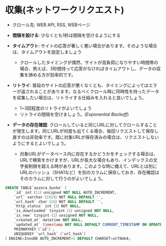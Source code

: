 # 収集(ネットワークリクエスト)

 - クロール先: WEB API, RSS, WEBページ
 - **間隔を設ける**: 少なくとも1秒は間隔を空けるようにする
 - **タイムアウト**: サイトの応答が著しく悪い場合があります。そのような場合は、タイムアウトを設定しましょう
    - クロールしたタイミングが偶然、サイトが高負荷になりやすい時間帯の場合、例えば、3秒間待って応答がなければタイムアウトし、データの収集を諦める方が効率的です。
 - **リトライ**: 普段のサイトの応答が悪くなくとも、タイミングによってはエラーが返されることがあります。なるべくクロール時に同時性を持ったデータを収集したい場合は、リトライする仕組みを入れると良いでしょう。
    - 1~3回程度のリトライがよいでしょう
    - リトライの間隔を空けましょう。(*Exponential Backoff*)

 - **データの存在確認**: クロールしていると同じURLに対してクロールすることが発生します。同じURLが何度も出てくる場合、毎回リクエストして保存し直すのは非効率です。既に対象URLが保存済みの場合は、リクエストしないようにするとよいでしょう。
    - 対象URLがデータベース内に存在するかどうかをチェックする場合は、URLで検索をかけますが、URLが長大な場合もあり、インデックスの文字長制限を超える時があります。このような時に備えて、URLとは別にURLのハッシュ（SHA1など）を別のカラムに保存しておき、存在確認はそのカラムに対して行うのがよいでしょう。

```sql
CREATE TABLE`aozora_bunko`（
    `id` int（11）unsigned NOT NULL AUTO_INCREMENT,
    `url` varchar（1024）NOT NULL DEFAULT '',
    `url_hash` char（16）NOT NULL DEFAULT '',
    `http_status` int（3）NOT NULL,
    `is_downloaded` tinyint（1）unsigned NOT NULL,
    `is_new` tinyint（1）unsigned NOT NULL,
    `created_at` datetime NOT NULL,
    `updated_at` timestamp NOT NULL DEFAULT CURRENT_TIMESTAMP ON UPDATE CURRENT_TIMESTAMP,
    PRIMARYKEY（`id`）,
    UNIQUEKEY `url_hash`（`url_hash`）
）ENGINE=InnoDB AUTO_INCREMENT=5 DEFAULT CHARSET=utf8mb4;
```